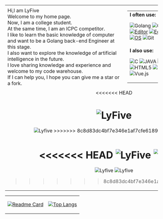 <table width="100%"  style="margin-left: auto; margin-right: auto;">
    <tr>
        <td width="55%">
        Hi,I am LyFive<br>Welcome to my home page.<br>Now, I am a college student.<br>At the same time, I am an ICPC competitor.<br>I like to learn the basic knowledge of computer and want to be a Golang back-end Engineer at this stage.<br> I also want to explore the knowledge of artificial intelligence in the future.<br>I love sharing knowledge and experience and welcome to my code warehouse.<br>If I can help you, I hope you can give me a star or a fork.<br>
    	</td>
        <td width="45%">
            <table>
                <tr>
                    <td><strong>I often use:<br></strong>

![Golang](https://img.shields.io/badge/-Golang-007D7E?style=flat-square&logo=Go&logoColor=white)
![CPP](https://img.shields.io/badge/-CPP-5c8dbc?style=flat-square&logo=cplusplus&logoColor=fff)
![ACM](https://img.shields.io/badge/-ACM-%23F7DF1C?style=flat-square&logo=acm&logoColor=000000&labelColor=%23F7DF1C&color=%23FFCE5A) <br>
[![Editor](https://img.shields.io/badge/IDE-Goland-2ac595?style=flat-square&logo=Goland&logoColor=white)](https://code.visualstudio.com/)
[![Editor](https://img.shields.io/badge/IDE-vs2022-cd97f9?style=flat-square&logo=visualstudio&logoColor=cd97f9)](https://code.visualstudio.com/)
[![OS](https://img.shields.io/badge/OS-Windows-informational?style=flat-square&logo=windows&logoColor=white)](https://en.wikipedia.org/wiki/Windows) <br>
[![OS](https://img.shields.io/badge/OS-Ubuntu-informational?style=flat-square&logo=Ubuntu&logoColor=white)](https://en.wikipedia.org/wiki/Linux)
![Git](https://img.shields.io/badge/-Git-%23F05032?style=flat-square&logo=git&logoColor=%23ffffff)
</td>
</tr>
<tr>
<td><strong>I also use:<br></strong>

![C](https://img.shields.io/badge/-C-5c8dbc?style=flat-square&logo=c&logoColor=fff)
![JAVA](https://img.shields.io/badge/-JAVA-d90000?style=flat-square&logo=java&logoColor=ffffff)
![Python](https://img.shields.io/badge/-Python-234b6a?style=flat-square&logo=Python&logoColor=ffffff) <br>
![HTML5](https://img.shields.io/badge/-HTML5-%23E44D27?style=flat-square&logo=html5&logoColor=ffffff)
![CSS3](https://img.shields.io/badge/-CSS3-%231572B6?style=flat-square&logo=css3)
![JavaScript](https://img.shields.io/badge/-JavaScript-%23F7DF1C?style=flat-square&logo=javascript&logoColor=000000&labelColor=%23F7DF1C&color=%23FFCE5A) <br>
![Vue.js](https://img.shields.io/badge/-Vue.js-111?style=flat-square&logo=Vue.js)
</td>
</tr>
</table>
</td>
</tr>
<tr>
<td colspan="2" align="center" border="0">
<<<<<<< HEAD

![LyFive](https://count.getloli.com/get/@Lyfive?theme=rule34)
=======
<img src="https://count.getloli.com/get/@Lyfive?theme=rule34" alt="Lyfive" />
>>>>>>> 8c8d83dc4bf7e346e1af7cfe61891383e2beaa14
</td>
    </tr>
    <tr>
    <td colspan="2" align="center" border="0">

<<<<<<< HEAD
![LyFive](https://komarev.com/ghpvc/?username=Lyfive)
![LyFive](https://visitor-badge.glitch.me/badge?page_id=Lyfive.profile)
=======
![Lyfive](https://komarev.com/ghpvc/?username=Lyfive)
![Lyfive](https://visitor-badge.glitch.me/badge?page_id=Lyfive.profile)
>>>>>>> 8c8d83dc4bf7e346e1af7cfe61891383e2beaa14
</td>
</tr>

</table>
<table>
    <tr>
        <td>

[![Readme Card](https://github-readme-stats.vercel.app/api?username=LyFive&show_icons=true&title_color=blue&icon_color=ac4ef7f&text_color=blue&bg_color=0,fbefc4,fba9ae)](https://github.com/anuraghazra/github-readme-stats) 
        </td>
        <td>

[![Top Langs](https://github-readme-stats.vercel.app/api/top-langs/?username=LyFive&layout=compact&exclude_repo=LyFive.github.io&title_color=blue&icon_color=bb2acf&text_color=blue&bg_color=0,fbefc4,fba9ae)](https://github.com/anuraghazra/github-readme-stats)
        </td>
    </tr>

</table>





